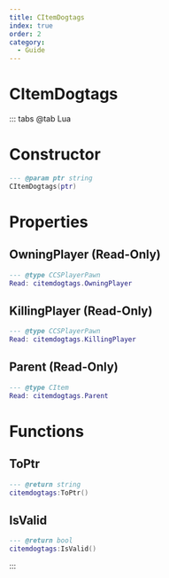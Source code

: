 ```yaml
---
title: CItemDogtags
index: true
order: 2
category:
  - Guide
---
```


# CItemDogtags

::: tabs
@tab Lua
# Constructor
```lua
--- @param ptr string
CItemDogtags(ptr)
```
# Properties
## OwningPlayer (Read-Only)
```lua
--- @type CCSPlayerPawn
Read: citemdogtags.OwningPlayer
```
## KillingPlayer (Read-Only)
```lua
--- @type CCSPlayerPawn
Read: citemdogtags.KillingPlayer
```
## Parent (Read-Only)
```lua
--- @type CItem
Read: citemdogtags.Parent
```
# Functions
## ToPtr
```lua
--- @return string
citemdogtags:ToPtr()
```
## IsValid
```lua
--- @return bool
citemdogtags:IsValid()
```

:::
